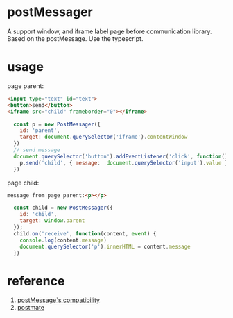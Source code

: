 # postMessager

A support window, and iframe label page before communication library. Based on the postMessage. Use the typescript.


# usage

page parent:

```html
<input type="text" id="text">
<button>send</button>    
<iframe src="child" frameborder="0"></iframe>
```
```javascript 
  const p = new PostMessager({
    id: 'parent',
    target: document.querySelector('iframe').contentWindow
  })
  // send message
  document.querySelector('button').addEventListener('click', function() {
    p.send('child', { message:  document.querySelector('input').value })
  })
```

page child:
```html
message from page parent:<p></p>
```
```javascript 
  const child = new PostMessager({
    id: 'child',
    target: window.parent
  });
  child.on('receive', function(content, event) {
    console.log(content.message)
    document.querySelector('p').innerHTML = content.message
  })
```

# reference

1. [postMessage`s compatibility](https://developer.mozilla.org/zh-CN/docs/Web/API/Window/postMessage#%E6%B5%8F%E8%A7%88%E5%99%A8%E5%85%BC%E5%AE%B9%E6%80%A7)
2. [postmate](https://github.com/dollarshaveclub/postmate)


